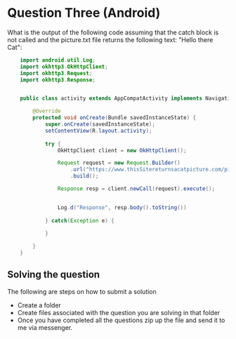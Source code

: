 # Question Three (Android)

What is the output of the following code assuming that the catch block is not called and the picture.txt file returns the following text: "Hello there Cat":

```java
    import android.util.Log;
    import okhttp3.OkHttpClient;
    import okhttp3.Request;
    import okhttp3.Response;


    public class activity extends AppCompatActivity implements NavigationView.OnNavigationItemSelectedListener {

        @Override
        protected void onCreate(Bundle savedInstanceState) {
            super.onCreate(savedInstanceState);
            setContentView(R.layout.activity);
            
            try {
                OkHttpClient client = new OkHttpClient();

                Request request = new Request.Builder()
                    .url("https://www.thisSitereturnsacatpicture.com/picture.txt")
                    .build();

                Response resp = client.newCall(request).execute();


                Log.d("Response", resp.body().toString())
            
            } catch(Exception e) {
                
            }

        }
    }

```

## Solving the question

The following are steps on how to submit a solution
 - Create a folder
 - Create files associated with the question you are solving in that folder
 - Once you have completed all the questions zip up the file and send it to me via messenger. 
